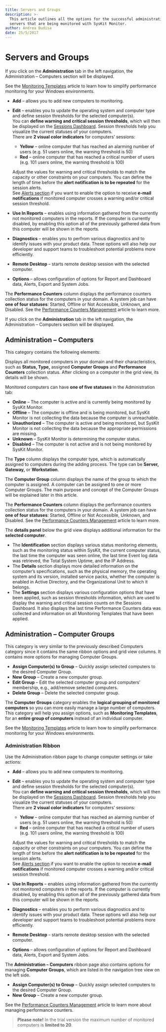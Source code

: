```yaml
---
title: Servers and Groups
description: >-
  This article outlines all the options for the successful administration of
  servers that are being monitored with SysKit Monitor.
author: Andrea Budisa
date: 25/5/2017
---
```


# Servers and Groups

 If you click on the **Administration** tab in the left navigation, the Administration – Computers section will be displayed.

See the [Monitoring Templates](monitoring-templates.md) article to learn how to simplify performance monitoring for your Windows environments.

* **Add** – allows you to add new computers to monitoring.
* **Edit** – enables you to update the operating system and computer type and define session thresholds for the selected computer\(s\).  
  You can **define warning and critical session thresholds**, which will then be displayed on the [Sessions Dashboard](../backstage-screen/dashboards/sessions-dashboard.md). Session thresholds help you visualize the current statuses of your computers.  
  There are **2 visual color indicators** for computers’ sessions:

  * **Yellow** – online computer that has reached an alarming number of users \(e.g. 51 users online, the warning threshold is 50\)
  * **Red** – online computer that has reached a critical number of users \(e.g. 101 users online, the warning threshold is 100\)

  Adjust the values for warning and critical thresholds to match the capacity or other constraints on your computers. You can define the length of time before the **alert notification is to be repeated** for the session alerts.  
  See [Alerts section](../backstage-screen/configuration/options.md#alerts) if you want to enable the option to receive **e-mail notifications** if monitored computer crosses a warning and/or critical session threshold.

* **Use In Reports** – enables using information gathered from the currently not monitored computers in the reports. If the computer is currently disabled, by enabling this option all of the previously gathered data from this computer will be shown in the reports.
* **Diagnostics** – enables you to perfrom various diagnostics and to identify issues with your product data. These options will also help our developer and support teams to troubleshoot potential problems more efficiently.
* **Remote Desktop** – starts remote desktop session with the selected computer.
* **Options** – allows configuration of options for Report and Dashboard data, Alerts, Export and System Jobs.

The **Performance Counters** column displays the performance counters collection status for the computers in your domain. A system job can have **one of four statuses**: Started, Offline or Not Accessible, Unknown, and Disabled. See the [Performance Counters Management](../../how-to/performance-counters-management.md) article to learn more.

If you click on the **Administration** tab in the left navigation, the Administration – Computers section will be displayed.

## Administration – Computers

This category contains the following elements:

Displays all monitored computers in your domain and their characteristics, such as **Status, Type,** assigned **Computer Groups** and **Performance Counters** collection status. After clicking on a computer in the grid view, its details will be shown.

Monitored computers can have **one of five statuses** in the Administration tab:

* **Online** – The computer is active and is currently being monitored by SysKit Monitor.
* **Offline** – The computer is offline and is being monitored, but SysKit Monitor is not collecting the data because the computer is unreachable.
* **Unauthorized** – The computer is active and being monitored, but SysKit Monitor is not collecting the data because the appropriate permissions are missing.
* **Unknown** – SysKit Monitor is determining the computer status.
* **Disabled** – The computer is not active and is not being monitored by SysKit Monitor.

The **Type** column displays the computer type, which is automatically assigned to computers during the adding process. The type can be **Server, Gateway,** or **Workstation**.

The **Computer Group** column displays the name of the group to which the computer is assigned. A computer can be assigned to one or more Computer Groups. The main purpose and concept of the Computer Groups will be explained later in this article.

The **Performance Counters** column displays the performance counters collection status for the computers in your domain. A system job can have **one of four statuses**: Started, Offline or Not Accessible, Unknown, and Disabled. See the [Performance Counters Management](../../how-to/performance-counters-management.md) article to learn more.

The **details panel** below the grid view displays additional information for the **selected computer**.

* The **Identification** section displays various status monitoring elements, such as the monitoring status within SysKit, the current computer status, the last time the computer was seen online, the last time Event log data was retrieved, the Total System Uptime, and the IP Address.
* The **Details** section displays more detailed information on the computer’s specifications, such as the physical memory, the operating system and its version, installed service packs, whether the computer is enabled in Active Directory, and the Organizational Unit to which it belongs.
* The **Settings** section displays various configuration options that have been applied, such as session thresholds information, which are used to display the warning and critical session counts on the Sessions Dashboard. It also displays the last time Performance Counters data was collected and information on all Monitoring Templates that have been applied.

## Administration – Computer Groups

This category is very similar to the previously described Computers category since it contains the same ribbon options and grid view columns. It contains more options for managing Computer Groups.

* **Assign Computer\(s\) to Group** – Quickly assign selected computers to the desired Computer Group.
* **New Group** – Create a new computer group.
* **Edit Group** – Edit the selected computer group and computers’ membership, e.g., add/remove selected computers.
* **Delete Group** – Delete the selected computer group.

The **Computer Groups** category enables the **logical grouping of monitored computers** so you can more easily manage a large number of computers. This category will help you assign options, such as **Monitoring Templates**, for an **entire group of computers** instead of an individual computer.

See the [Monitoring Templates](monitoring-templates.md) article to learn how to simplify performance monitoring for your Windows environments.

### Administration Ribbon

Use the Administration ribbon page to change computer settings or take actions:

* **Add** – allows you to add new computers to monitoring.
* **Edit** – enables you to update the operating system and computer type and define session thresholds for the selected computer\(s\).  
  You can **define warning and critical session thresholds**, which will then be displayed on the [Sessions Dashboard](../backstage-screen/dashboards/sessions-dashboard.md). Session thresholds help you visualize the current statuses of your computers.  
  There are **2 visual color indicators** for computers’ sessions:

  * **Yellow** – online computer that has reached an alarming number of users \(e.g. 51 users online, the warning threshold is 50\)
  * **Red** – online computer that has reached a critical number of users \(e.g. 101 users online, the warning threshold is 100\)

  Adjust the values for warning and critical thresholds to match the capacity or other constraints on your computers. You can define the length of time before the **alert notification is to be repeated** for the session alerts.  
  See [Alerts section](https://github.com/SysKitTeam/docs-monitor/tree/0aa443d90ae0eea59b3fe4fb99d1c1fe64294eaa/get-to-know-syskit-monitor/get-to-know-syskit-monitor/backstage-screen/configuration/options/README.md#alerts.md) if you want to enable the option to receive **e-mail notifications** if monitored computer crosses a warning and/or critical session threshold.

* **Use In Reports** – enables using information gathered from the currently not monitored computers in the reports. If the computer is currently disabled, by enabling this option all of the previously gathered data from this computer will be shown in the reports.
* **Diagnostics** – enables you to perform various diagnostics and to identify issues with your product data. These options will also help our developer and support teams to troubleshoot potential problems more efficiently.
* **Remote Desktop** – starts remote desktop session with the selected computer.
* **Options** – allows configuration of options for Report and Dashboard data, Alerts, Export and System Jobs.

The **Administration – Computers** ribbon page also contains options for managing **Computer Groups**, which are listed in the navigation tree view on the left side.

* **Assign Computer\(s\) to Group** – Quickly assign selected computers to the desired Computer Group.
* **New Group** – Create a new computer group.

See the [Performance Counters Management](../../how-to/performance-counters-management.md) article to learn more about managing performance counters.

> **Please note!** In the trial version the maximum number of monitored computers is **limited to 20**.

